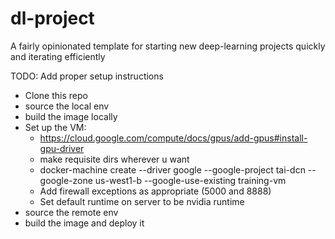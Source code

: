 # dl-project

A fairly opinionated template for starting new deep-learning projects quickly and iterating efficiently

TODO: Add proper setup instructions

- Clone this repo
- source the local env
- build the image locally
- Set up the VM:
  - https://cloud.google.com/compute/docs/gpus/add-gpus#install-gpu-driver
  - make requisite dirs wherever u want
  - docker-machine create --driver google --google-project tai-dcn --google-zone us-west1-b --google-use-existing training-vm
  - Add firewall exceptions as appropriate (5000 and 8888)
  - Set default runtime on server to be nvidia runtime
- source the remote env
- build the image and deploy it
